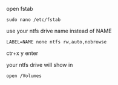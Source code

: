 open fstab
```
sudo nano /etc/fstab
```

use your ntfs drive name instead of NAME
```
LABEL=NAME none ntfs rw,auto,nobrowse
```

ctr+x 
y 
enter

your ntfs drive will show in
```
open /Volumes
```
